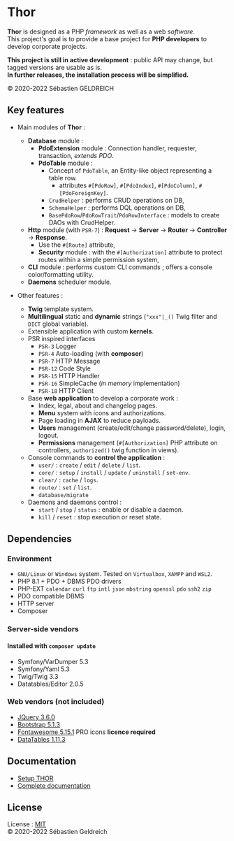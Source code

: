 # Thor

**Thor** is designed as a PHP *framework* as well as a web *software*.  
This project's goal is to provide a base project for **PHP developers** to develop corporate projects.

**This project is still in active development** : public API may change, but tagged versions are usable as is.  
**In further releases, the installation process will be simplified.**

&copy; 2020-2022 Sébastien GELDREICH

## Key features

* Main modules of **Thor** :
    * **Database** module :
        * **PdoExtension** module : Connection handler, requester, transaction, *extends PDO*.
        * **PdoTable** module :
            * Concept of `PdoTable`, an Entity-like object representing a table row.
                * attributes `#[PdoRow]`, `#[PdoIndex]`, `#[PdoColumn]`, `#[PdoForeignKey]`.
            * `CrudHelper` : performs CRUD operations on DB,
            * `SchemaHelper` : performs DQL operations on DB,
            * `BasePdoRow`/`PdoRowTrait`/`PdoRowInterface` : models to create DAOs with CrudHelper.
    * **Http** module (with `PSR-7`) : **Request** -> **Server** -> **Router** -> **Controller** -> **Response**.
        * Use the `#[Route]` attribute,
        * **Security** module : with the `#[Authorization]` attribute to protect routes within a simple permission
          system,
    * **CLI** module : performs custom CLI commands ; offers a console color/formatting utility.
    * **Daemons** scheduler module.

* Other features :
    * **Twig** template system.
    * **Multilingual** static and **dynamic** strings (`"xxx"|_()` Twig filter and `DICT` global variable).
    * Extensible application with custom **kernels**.
    * PSR inspired interfaces
        * `PSR-3` Logger
        * `PSR-4` Auto-loading (with **composer**)
        * `PSR-7` HTTP Message
        * `PSR-12` Code Style
        * `PSR-15` HTTP Handler
        * `PSR-16` SimpleCache (*in memory* implementation)
        * `PSR-18` HTTP Client
    * Base **web application** to develop a corporate work :
        * Index, legal, about and changelog pages.
        * **Menu** system with icons and authorizations.
        * Page loading in **AJAX**  to reduce payloads.
        * **Users** management (create/edit/change password/delete), login, logout.
        * **Permissions** management (`#[Authorization]` PHP attribute on controllers, `authorized()` twig function in
          views).
    * Console commands to **control the application** :
        * `user/` : `create` / `edit` / `delete` / `list`.
        * `core/` : `setup` / `install` / `update` / `uninstall` / `set-env`.
        * `clear/` : `cache` / `logs`.
        * `route/` : `set` / `list`.
        * `database/migrate`
    * Daemons and daemons control :
        * `start` / `stop` / `status` : enable or disable a daemon.
        * `kill` / `reset` : stop execution or reset state.

## Dependencies

### Environment

* `GNU/Linux` or `Windows` system. Tested on `Virtualbox`, `XAMPP` and `WSL2`.
* PHP 8.1 + PDO + DBMS PDO drivers
* PHP-EXT `calendar` `curl` `ftp` `intl` `json` `mbstring` `openssl` `pdo` `ssh2` `zip`
* PDO compatible DBMS
* HTTP server
* Composer

### Server-side vendors

#### Installed with `composer update`

* Symfony/VarDumper 5.3
* Symfony/Yaml 5.3
* Twig/Twig 3.3
* Datatables/Editor 2.0.5

### Web vendors (not included)

* [JQuery 3.6.0](https://code.jquery.com/jquery-3.5.1.min.js)
* [Bootstrap 5.1.3](https://getbootstrap.com/docs/5.1/getting-started/download/)
* [Fontawesome 5.15.1](https://fontawesome.com/) PRO icons **licence required**
* [DataTables 1.11.3](https://datatables.net/download/#bs5/dt-1.11.3/af-2.3.7/b-2.1.1/cr-1.5.5/date-1.1.1/fc-4.0.1/fh-3.2.1/kt-2.6.4/r-2.2.9/sc-2.0.5/sl-1.3.4)

## Documentation

* [Setup THOR](https://github.com/Trehinos/Thor/wiki/Setup)
* [Complete documentation](https://github.com/Trehinos/thor/wiki)

## License

License : [MIT](LICENSE)  
&copy; 2020-2022 Sébastien Geldreich
